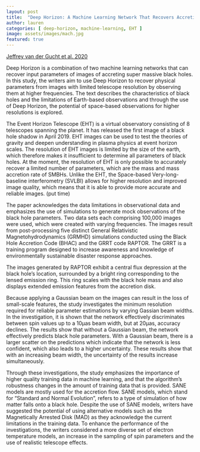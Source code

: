 ```yaml
---
layout: post
title:  "Deep Horizon: A Machine Learning Network That Recovers Accreting Black Hole Parameters"
author: lauren
categories: [ deep-horizon, machine-learning, EHT ]
image: assets/images/mach.jpg
featured: true
---
```

[Jeffrey van der Gucht et al. 2020](https://www.aanda.org/articles/aa/full_html/2020/04/aa37014-19/aa37014-19.html#S1)

Deep Horizon is a combination of two machine learning networks that can recover input parameters of images of accreting super massive black holes. In this study, the writers aim to use Deep Horizon to recover physical parameters from images with limited telescope resolution by observing them at higher frequencies. The text describes the characteristics of black holes and the limitations of Earth-based observations and through the use of Deep Horizon, the potential of space-based observations for higher resolutions is explored. 

The Event Horizon Telescope (EHT) is a virtual observatory consisting of 8 telescopes spanning the planet. It has released the first image of a black hole shadow in April 2019. EHT images can be used to test the theories of gravity and deepen understanding in plasma physics at event horizon scales. The resolution of EHT images is limited by the size of the earth, which therefore makes it insufficient to determine all parameters of black holes. At the moment, the resolution of EHT is only possible to accurately recover a limited number of parameters, which are the mass and mass accretion rate of SMBHs. Unlike the EHT, the Space-based Very-long-baseline interferometry (SVLBI) allows for higher resolution and improved image quality, which means that it is able to provide more accurate and reliable images. (put time)

The paper acknowledges the data limitations in observational data and emphasizes the use of simulations to generate mock observations of the black hole parameters. Two data sets each comprising 100,000 images were used, which were created with varying frequencies. The images result from post-processing five distinct General Relativistic Magnetohydrodynamics (GRMHD) simulations conducted using the Black Hole Accretion Code (BHAC) and the GRRT code RAPTOR. The GRRT is a training program designed to increase awareness and knowledge of environmentally sustainable disaster response approaches. 

The images generated by RAPTOR exhibit a central flux depression at the black hole’s location, surrounded by a bright ring corresponding to the lensed emission ring. This ring scales with the black hole mass and also displays extended emission features from the accretion disk. 

Because applying a Gaussian beam on the images can result in the loss of small-scale features, the study investigates the minimum resolution required for reliable parameter estimations by varying Gassian beam widths. In the investigation, it is shown that the network effectively discriminates between spin values up to a 10µas beam width, but at 20µas, accuracy declines. The results show that without a Gaussian beam, the network effectively predicts black hole parameters. With a Gaussian beam, there is a larger scatter on the predictions which indicate that the network is less confident, which also leads to a higher uncertainty. These results show that with an increasing beam width, the uncertainty of the results increase simultaneously. 

Through these investigations, the study emphasizes the importance of higher quality training data in machine learning, and that the algorithm’s robustness changes in the amount of training data that is provided. SANE models are mostly used for the accretion flow. SANE models, which stand for “Standard and Normal Evolution”, refers to a type of simulation of how matter falls onto a black hole. Despite the use of SANE models, writers have suggested the potential of using alternative models such as the Magnetically Arrested Disk (MAD) as they acknowledge the current limitations in the training data. To enhance the performance of the investigations, the writers considered a more diverse set of electron temperature models, an increase in the sampling of spin parameters and the use of realistic telescope effects. 

